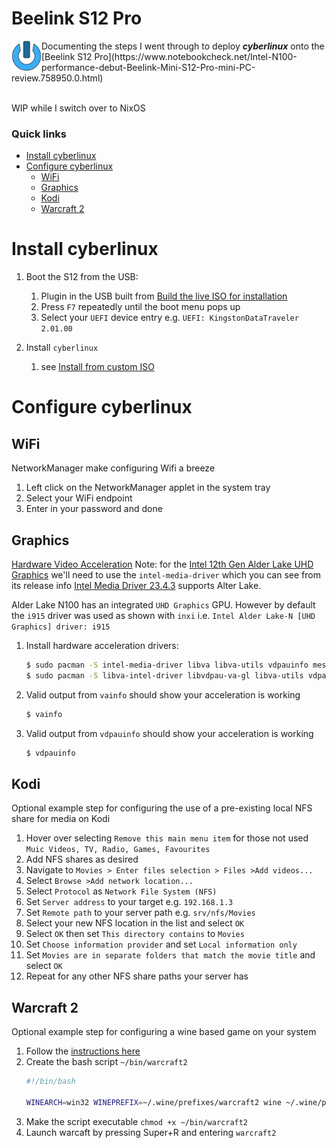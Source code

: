 Beelink S12 Pro
====================================================================================================
<img align="left" width="48" height="48" src="../../art/logo_256x256.png">
Documenting the steps I went through to deploy <b><i>cyberlinux</i></b> onto the [Beelink S12 Pro](https://www.notebookcheck.net/Intel-N100-performance-debut-Beelink-Mini-S12-Pro-mini-PC-review.758950.0.html)
<br><br>

WIP while I switch over to NixOS

### Quick links
* [Install cyberlinux](#install-cyberlinux)
* [Configure cyberlinux](#configure-cyberlinux)
  * [WiFi](#wifi)
  * [Graphics](#graphics)
  * [Kodi](#kodi)
  * [Warcraft 2](#warcraft-2)

# Install cyberlinux

1. Boot the S12 from the USB:
   1. Plugin in the USB built from [Build the live ISO for installation](../../README.md#build-the-live-iso-for-installation)
   2. Press `F7` repeatedly until the boot menu pops up
   3. Select your `UEFI` device entry e.g. `UEFI: KingstonDataTraveler 2.01.00`

3. Install `cyberlinux`
   1. see [Install from custom ISO](../../README.md#isntall-from-custom-iso)

# Configure cyberlinux

## WiFi
NetworkManager make configuring Wifi a breeze

1. Left click on the NetworkManager applet in the system tray
2. Select your WiFi endpoint
3. Enter in your password and done

## Graphics
[Hardware Video Acceleration](https://wiki.archlinux.org/title/Hardware_video_acceleration)
Note: for the [Intel 12th Gen Alder Lake UHD Graphics](https://www.notebookcheck.net/Intel-UHD-Graphics-24EUs-Alder-Lake-N-GPU-Benchmarks-and-Specs.760772.0.html) we'll need to use the `intel-media-driver` which you can see from its release info
[Intel Media Driver 23.4.3](https://github.com/intel/media-driver/releases/tag/intel-media-23.4.3) supports Alter Lake. 

Alder Lake N100 has an integrated `UHD Graphics` GPU. However by default the `i915` driver was used 
as shown with `inxi` i.e. `Intel Alder Lake-N [UHD Graphics] driver: i915`

1. Install hardware acceleration drivers:
   ```bash
   $ sudo pacman -S intel-media-driver libva libva-utils vdpauinfo mesa-utils
   $ sudo pacman -S libva-intel-driver libvdpau-va-gl libva-utils vdpauinfo
   ```
2. Valid output from `vainfo` should show your acceleration is working
   ```bash
   $ vainfo
   ```
3. Valid output from `vdpauinfo` should show your acceleration is working
   ```bash
   $ vdpauinfo
   ```

## Kodi
Optional example step for configuring the use of a pre-existing local NFS share for media on Kodi

1. Hover over selecting `Remove this main menu item` for those not used `Muic Videos, TV, Radio, Games, Favourites`  
2. Add NFS shares as desired  
3. Navigate to `Movies > Enter files selection > Files >Add videos...`  
4. Select `Browse >Add network location...`  
5. Select `Protocol` as `Network File System (NFS)`  
6. Set `Server address` to your target e.g. `192.168.1.3`  
7. Set `Remote path` to your server path e.g. `srv/nfs/Movies`  
8. Select your new NFS location in the list and select `OK`  
9. Select `OK` then set `This directory contains` to `Movies`  
10. Set `Choose information provider` and set `Local information only`  
11. Set `Movies are in separate folders that match the movie title` and select `OK`  
12. Repeat for any other NFS share paths your server has  

## Warcraft 2
Optional example step for configuring a wine based game on your system

1. Follow the [instructions here](../../system/wine/README.md#install-warcraft-2)
2. Create the bash script `~/bin/warcraft2`
   ```bash
   #!/bin/bash

   WINEARCH=win32 WINEPREFIX=~/.wine/prefixes/warcraft2 wine ~/.wine/prefixes/warcraft2/drive_c/GOG\ Games/Warcraft\ II\ BNE/Warcraft\ II\ BNE_dx.exe
   ```
3. Make the script executable `chmod +x ~/bin/warcraft2`
4. Launch warcaft by pressing Super+R and entering `warcraft2`

<!-- 
vim: ts=2:sw=2:sts=2
-->
